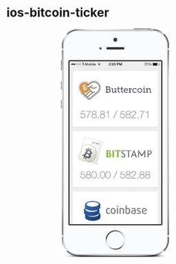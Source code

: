 ios-bitcoin-ticker
==================

<p align="center"><img src="https://raw.githubusercontent.com/matthis-perrin/ios-bitcoin-ticker/master/preview.png" width="50%" height="50%"/></p>
